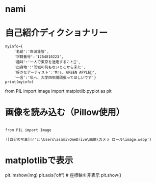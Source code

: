 # nami
# 自己紹介ディクショナリー

```phython
myinfo={
    '名前':'岸波壮智',
    '学籍番号':'1254810223',
    '趣味':'一人で東京を迷走すること🗼',
    '出身地':'茨城の何もないとこから来た',
    '好きなアーティスト':'Mrs. GREEN APPLE🍏',
    '一言':'私へ、大学四年間頑張ってほしいです'}
print(myinfo)
```

from PIL import Image
import matplotlib.pyplot as plt

# 画像を読み込む（Pillow使用）
```phython

from PIL import Image

![自分の写真](r'c:\Users\asami\OneDrive\画像\カメラ ロール\image.webp')
```
# matplotlibで表示
plt.imshow(img)
plt.axis('off')  # 座標軸を非表示
plt.show()

